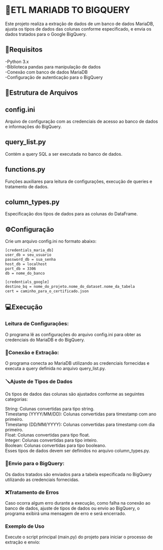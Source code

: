 # 🦭ETL MARIADB TO BIGQUERY 
Este projeto realiza a extração de dados de um banco de dados MariaDB, ajusta os tipos de dados das colunas conforme especificado, e envia os dados tratados para o Google BigQuery.

## 📑Requisitos
-Python 3.x <br>
-Biblioteca pandas para manipulação de dados<br>
-Conexão com banco de dados MariaDB<br>
-Configuração de autenticação para o BigQuery<br>
## 📝Estrutura de Arquivos
## config.ini<br>
Arquivo de configuração com as credenciais de acesso ao banco de dados e informações do BigQuery.
## query_list.py<br>
Contém a query SQL a ser executada no banco de dados.
## functions.py<br>
Funções auxiliares para leitura de configurações, execução de queries e tratamento de dados.
## column_types.py<br>
Especificação dos tipos de dados para as colunas do DataFrame.
## ⚙️Configuração
Crie um arquivo config.ini no formato abaixo:
````sh
[credentials_maria_db]
user_db = seu_usuario
password_db = sua_senha
host_db = localhost
port_db = 3306
db = nome_do_banco

[credentials_google]
destino_bq = nome_do_projeto.nome_do_dataset.nome_da_tabela
cert = caminho_para_o_certificado.json
````
## 💻Execução

### Leitura de Configurações:<br>
O programa lê as configurações do arquivo config.ini para obter as credenciais do MariaDB e do BigQuery.<br>

### 🔌Conexão e Extração:<br>
O programa conecta ao MariaDB utilizando as credenciais fornecidas e executa a query definida no arquivo query_list.py.

### 🪛Ajuste de Tipos de Dados<br>
Os tipos de dados das colunas são ajustados conforme as seguintes categorias:<br>

String: Colunas convertidas para tipo string.<br>
Timestamp (YYYY/MM/DD): Colunas convertidas para timestamp com ano primeiro.<br>
Timestamp (DD/MM/YYYY): Colunas convertidas para timestamp com dia primeiro.<br>
Float: Colunas convertidas para tipo float.<br>
Integer: Colunas convertidas para tipo inteiro.<br>
Boolean: Colunas convertidas para tipo booleano.<br>
Esses tipos de dados devem ser definidos no arquivo column_types.py.<br>

### 🎲Envio para o BigQuery:<br>
Os dados tratados são enviados para a tabela especificada no BigQuery utilizando as credenciais fornecidas.

### ❌Tratamento de Erros<br>
Caso ocorra algum erro durante a execução, como falha na conexão ao banco de dados, ajuste de tipos de dados ou envio ao BigQuery, o programa exibirá uma mensagem de erro e será encerrado.<br>

### Exemplo de Uso
Execute o script principal (main.py) do projeto para iniciar o processo de extração e envio:
